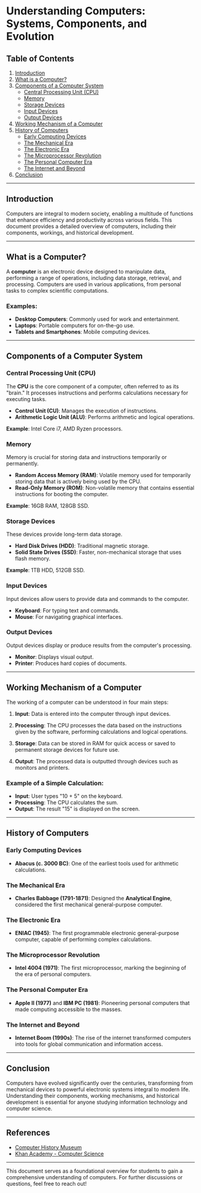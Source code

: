 # Understanding Computers: Systems, Components, and Evolution

## Table of Contents

1. [Introduction](#introduction)
2. [What is a Computer?](#what-is-a-computer)
3. [Components of a Computer System](#components-of-a-computer-system)
   - [Central Processing Unit (CPU)](#central-processing-unit-cpu)
   - [Memory](#memory)
   - [Storage Devices](#storage-devices)
   - [Input Devices](#input-devices)
   - [Output Devices](#output-devices)
4. [Working Mechanism of a Computer](#working-mechanism-of-a-computer)
5. [History of Computers](#history-of-computers)
   - [Early Computing Devices](#early-computing-devices)
   - [The Mechanical Era](#the-mechanical-era)
   - [The Electronic Era](#the-electronic-era)
   - [The Microprocessor Revolution](#the-microprocessor-revolution)
   - [The Personal Computer Era](#the-personal-computer-era)
   - [The Internet and Beyond](#the-internet-and-beyond)
6. [Conclusion](#conclusion)

---

## Introduction

Computers are integral to modern society, enabling a multitude of functions that enhance efficiency and productivity across various fields. This document provides a detailed overview of computers, including their components, workings, and historical development.

---

## What is a Computer?

A **computer** is an electronic device designed to manipulate data, performing a range of operations, including data storage, retrieval, and processing. Computers are used in various applications, from personal tasks to complex scientific computations.

### Examples:
- **Desktop Computers**: Commonly used for work and entertainment.
- **Laptops**: Portable computers for on-the-go use.
- **Tablets and Smartphones**: Mobile computing devices.

---

## Components of a Computer System

### Central Processing Unit (CPU)

The **CPU** is the core component of a computer, often referred to as its "brain." It processes instructions and performs calculations necessary for executing tasks. 

- **Control Unit (CU)**: Manages the execution of instructions.
- **Arithmetic Logic Unit (ALU)**: Performs arithmetic and logical operations.

**Example**: Intel Core i7, AMD Ryzen processors.

### Memory

Memory is crucial for storing data and instructions temporarily or permanently.

- **Random Access Memory (RAM)**: Volatile memory used for temporarily storing data that is actively being used by the CPU.
- **Read-Only Memory (ROM)**: Non-volatile memory that contains essential instructions for booting the computer.

**Example**: 16GB RAM, 128GB SSD.

### Storage Devices

These devices provide long-term data storage.

- **Hard Disk Drives (HDD)**: Traditional magnetic storage.
- **Solid State Drives (SSD)**: Faster, non-mechanical storage that uses flash memory.

**Example**: 1TB HDD, 512GB SSD.

### Input Devices

Input devices allow users to provide data and commands to the computer.

- **Keyboard**: For typing text and commands.
- **Mouse**: For navigating graphical interfaces.

### Output Devices

Output devices display or produce results from the computer's processing.

- **Monitor**: Displays visual output.
- **Printer**: Produces hard copies of documents.

---

## Working Mechanism of a Computer

The working of a computer can be understood in four main steps:

1. **Input**: Data is entered into the computer through input devices.
   
2. **Processing**: The CPU processes the data based on the instructions given by the software, performing calculations and logical operations.

3. **Storage**: Data can be stored in RAM for quick access or saved to permanent storage devices for future use.

4. **Output**: The processed data is outputted through devices such as monitors and printers.

### Example of a Simple Calculation:
- **Input**: User types "10 + 5" on the keyboard.
- **Processing**: The CPU calculates the sum.
- **Output**: The result "15" is displayed on the screen.

---

## History of Computers

### Early Computing Devices

- **Abacus (c. 3000 BC)**: One of the earliest tools used for arithmetic calculations.

### The Mechanical Era

- **Charles Babbage (1791-1871)**: Designed the **Analytical Engine**, considered the first mechanical general-purpose computer.

### The Electronic Era

- **ENIAC (1945)**: The first programmable electronic general-purpose computer, capable of performing complex calculations.

### The Microprocessor Revolution

- **Intel 4004 (1971)**: The first microprocessor, marking the beginning of the era of personal computers.

### The Personal Computer Era

- **Apple II (1977)** and **IBM PC (1981)**: Pioneering personal computers that made computing accessible to the masses.

### The Internet and Beyond

- **Internet Boom (1990s)**: The rise of the internet transformed computers into tools for global communication and information access.

---

## Conclusion

Computers have evolved significantly over the centuries, transforming from mechanical devices to powerful electronic systems integral to modern life. Understanding their components, working mechanisms, and historical development is essential for anyone studying information technology and computer science.

---

## References

- [Computer History Museum](https://computerhistory.org/)
- [Khan Academy - Computer Science](https://www.khanacademy.org/computing)

---

This document serves as a foundational overview for students to gain a comprehensive understanding of computers. For further discussions or questions, feel free to reach out!
